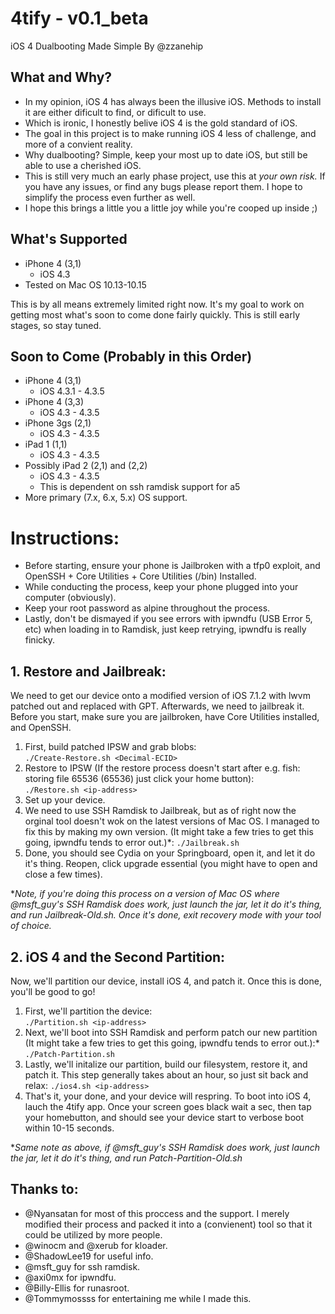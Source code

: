# 4tify - v0.1_beta
iOS 4 Dualbooting Made Simple By @zzanehip

## What and Why?

* In my opinion, iOS 4 has always been the illusive iOS. Methods to install it are either dificult to find, or dificult to use.
* Which is ironic, I honestly belive iOS 4 is the gold standard of iOS.
* The goal in this project is to make running iOS 4 less of challenge, and more of a convient reality. 
* Why dualbooting? Simple, keep your most up to date iOS, but still be able to use a cherished iOS.
* This is still very much an early phase project, use this at *your own risk.* If you have any issues, or find any bugs please report them. I hope to simplify the process even further as well.
* I hope this brings a little you a little joy while you're cooped up inside ;)  

## What's Supported
* iPhone 4 (3,1)
	* iOS 4.3
* Tested on Mac OS 10.13-10.15

This is by all means extremely limited right now. It's my goal to work on getting most what's soon to come done fairly quickly. This is still early stages, so stay tuned.

## Soon to Come (Probably in this Order)
* iPhone 4 (3,1)
	* iOS 4.3.1 - 4.3.5
* iPhone 4 (3,3)
	* iOS 4.3 - 4.3.5	 
* iPhone 3gs (2,1) 
	* iOS 4.3 - 4.3.5
* iPad 1 (1,1)
	* iOS 4.3 - 4.3.5
* Possibly iPad 2 (2,1) and (2,2)
	* iOS 4.3 - 4.3.5
	* This is dependent on ssh ramdisk support for a5
* More primary (7.x, 6.x, 5.x) OS support. 

#  Instructions:

- Before starting, ensure your phone is Jailbroken with a tfp0 exploit, and OpenSSH + Core Utilities + Core Utilities (/bin) Installed.
- While conducting the process, keep your phone plugged into your computer (obviously).
- Keep your root password as alpine throughout the process. 
- Lastly, don't be dismayed if you see errors with ipwndfu (USB Error 5, etc) when loading in to Ramdisk, just keep retrying, ipwndfu is really finicky.


##  1. Restore and Jailbreak:
We need to get our device onto a modified version of iOS 7.1.2 with lwvm patched out and replaced with GPT. Afterwards, we need to jailbreak it. Before you start, make sure you are jailbroken, have Core Utilities installed, and OpenSSH.

1. First, build patched IPSW and grab blobs:	
`./Create-Restore.sh <Decimal-ECID> `
2. Restore to IPSW (If the restore process doesn't start after e.g. fish: storing file 65536 (65536) just click your home button):		
`./Restore.sh <ip-address>`
3. Set up your device.
4. We need to use SSH Ramdisk to Jailbreak, but as of right now the orginal tool doesn't wok on the latest versions of Mac OS. I managed to fix this by making my own version. (It might take a few tries to get this going, ipwndfu tends to error out.)*:
`./Jailbreak.sh`	
5. Done, you should see Cydia on your Springboard, open it, and let it do it's thing. Reopen, click upgrade essential (you might have to open and close a few times).		

**Note, if you're doing this process on a version of Mac OS where @msft_guy's SSH Ramdisk does work, just launch the jar, let it do it's thing, and run Jailbreak-Old.sh. Once it's done, exit recovery mode with your tool of choice.*

##  2. iOS 4 and the Second Partition:
Now, we'll partition our device, install iOS 4, and patch it. Once this is done, you'll be good to go!

1. First, we'll partition the device:	
`./Partition.sh <ip-address>`
2. Next, we'll boot into SSH Ramdisk and perform patch our new partition (It might take a few tries to get this going, ipwndfu tends to error out.):*	
`./Patch-Partition.sh`
3. Lastly, we'll initalize our partition, build our filesystem, restore it, and patch it. This step generally takes about an hour, so just sit back and relax:
`./ios4.sh <ip-address>`
4. That's it, your done, and your device will respring. To boot into iOS 4, lauch the 4tify app. Once your screen goes black wait a sec, then tap your homebutton, and should see your device start to verbose boot within 10-15 seconds.

**Same note as above, if @msft_guy's SSH Ramdisk does work, just launch the jar, let it do it's thing, and run Patch-Partition-Old.sh*

## Thanks to:
* @Nyansatan for most of this proccess and the support. I merely modified their process and packed it into a (convienent) tool so that it could be utilized by more people.
* @winocm and @xerub for kloader.
* @ShadowLee19 for useful info. 
* @msft_guy for ssh ramdisk.
* @axi0mx for ipwndfu.
* @Billy-Ellis for runasroot.
* @Tommymossss for entertaining me while I made this.
